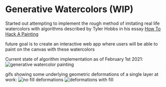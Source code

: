 # Generative Watercolors (WIP)
Started out attempting to implement the rough method of imitating real life watercolors with algorithms described by Tyler Hobbs in his essay [How To Hack A Painting](https://tylerxhobbs.com/essays/2020/how-to-hack-a-painting)

future goal is to create an interactive web app where users will be able to paint on the canvas with these watercolors

Current state of algorithm implementation as of February 1st 2021:
![generative watercolor painting](https://i.imgur.com/2AW5AbC.png)

gifs showing some underlying geometric deformations of a single layer at work:
![no fill deformations](https://i.imgur.com/fjfEvdG.gif)
![deformations with fill](https://i.imgur.com/xpsREtI.gif)
